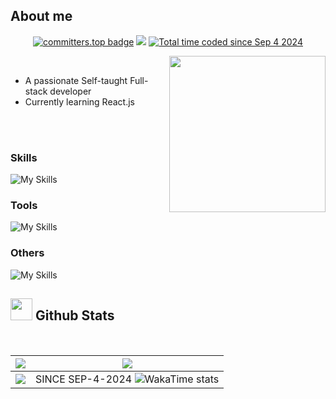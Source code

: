 ## <b> **About me**</b>
  <p align='center'>
    <a href="https://user-badge.committers.top/algeria/Untitled-Master"><img src="https://user-badge.committers.top/algeria/Untitled-Master.svg" alt="committers.top badge"></a>
    <a href="https://github.com/Untitled-Master?tab=repositories"><img src="https://img.shields.io/github/stars/Untitled-Master?style=flat&logo=github&label=Total%20Stars&color=teal"/></a>
    <a href="https://wakatime.com/@288b3454-0962-434d-beb3-db7e08ffe56a"><img src="https://wakatime.com/badge/user/288b3454-0962-434d-beb3-db7e08ffe56a.svg" alt="Total time coded since Sep 4 2024" /></a>

  </p>
<picture> <img align="right" src="https://i.pinimg.com/736x/33/c1/85/33c185f18e766711c17876bbc2f1dd2f.jpg" width = 250px></picture>

<br>

- A passionate Self-taught Full-stack developer
- Currently learning React.js

<br><br>

### Skills

![My Skills](https://skillicons.dev/icons?perline=8&i=c,py,html,css,bootstrap,tailwind,js,react,vite,nodejs,express,flask,electron,firebase)

### Tools

![My Skills](https://skillicons.dev/icons?i=vscode,godot,postman,notion,obsidian)

### Others

![My Skills](https://skillicons.dev/icons?i=npm,github,netlify,vercel,stackoverflow)

## <img src="https://media.giphy.com/media/iY8CRBdQXODJSCERIr/giphy.gif" width="35"><b> Github Stats </b>

<br>

|              ![](https://github-readme-stats.vercel.app/api?username=Untitled-Master&theme=tokyonight&hide_border=false&include_all_commits=true&count_private=true)              |                ![](https://github-readme-streak-stats.herokuapp.com/?user=Untitled-Master&theme=tokyonight&hide_border=false)                |
| :-------------------------------------------------------------------------------------------------------------------------------------------------------------------------------: | :------------------------------------------------------------------------------------------------------------------------------------------: |
| ![](https://github-readme-stats.vercel.app/api/top-langs/?username=Untitled-Master&theme=tokyonight&hide_border=false&include_all_commits=true&count_private=true&layout=compact) |SINCE SEP-4-2024 ![WakaTime stats](https://github-readme-stats.vercel.app/api/wakatime?username=@poincare&langs_count=7&layout=compact&theme=react) |
